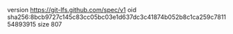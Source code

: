 version https://git-lfs.github.com/spec/v1
oid sha256:8bcb9727c145c83cc05bc03e1d637dc3c41874b052b8c1ca259c781154893915
size 807
